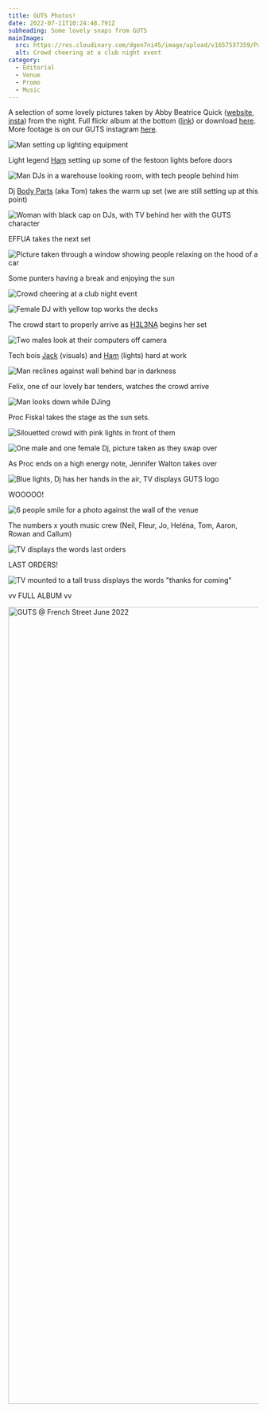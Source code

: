 ```yaml
---
title: GUTS Photos!
date: 2022-07-11T10:24:48.791Z
subheading: Some lovely snaps from GUTS
mainImage:
  src: https://res.cloudinary.com/dgen7ni45/image/upload/v1657537359/Party%20Pics%20Web%20Compressed/GUTS-1755_vks0dp.jpg
  alt: Crowd cheering at a club night event
category:
  - Editorial
  - Venue
  - Promo
  - Music
---
```

A selection of some lovely pictures taken by Abby Beatrice Quick ([website](https://abbybeatricequick.com/), [insta](https://www.instagram.com/abbybeatrice/)) from the night. Full flickr album at the bottom ([link](https://flic.kr/s/aHBqjzXDDH)) or download [here](https://drive.google.com/drive/folders/1WBHqCWBMqWUUbjl9-bSQKA9Y0snSM0rd?usp=sharing). More footage is on our GUTS instagram [here](https://www.instagram.com/guts_party_gla/).

![Man setting up lighting equipment](https://res.cloudinary.com/dgen7ni45/image/upload/v1657537357/Party%20Pics%20Web%20Compressed/GUTS-1540_k4isdu.jpg)

Light legend [Ham](https://www.instagram.com/hammmmmmmml/) setting up some of the festoon lights before doors

![Man DJs in a warehouse looking room, with tech people behind him](https://res.cloudinary.com/dgen7ni45/image/upload/v1657537357/Party%20Pics%20Web%20Compressed/GUTS-1510_belzyf.jpg)

Dj [Body Parts](https://www.instagram.com/bodyparts.gla/) (aka Tom) takes the warm up set (we are still setting up at this point)

![Woman with black cap on DJs, with TV behind her with the GUTS character](https://res.cloudinary.com/dgen7ni45/image/upload/v1657537357/Party%20Pics%20Web%20Compressed/GUTS-1554_hi3g1i.jpg)

EFFUA takes the next set

![Picture taken through a window showing people relaxing on the hood of a car](https://res.cloudinary.com/dgen7ni45/image/upload/v1657537358/Party%20Pics%20Web%20Compressed/GUTS-1603_k46gy7.jpg)

Some punters having a break and enjoying the sun

![Crowd cheering at a club night event](https://res.cloudinary.com/dgen7ni45/image/upload/v1657537359/Party%20Pics%20Web%20Compressed/GUTS-1755_vks0dp.jpg)

![Female DJ with yellow top works the decks](https://res.cloudinary.com/dgen7ni45/image/upload/v1657537359/Party%20Pics%20Web%20Compressed/GUTS-1709_trlgck.jpg)

The crowd start to properly arrive as [H3L3NA](https://www.instagram.com/helena_h3l3na/) begins her set

![Two males look at their computers off camera](https://res.cloudinary.com/dgen7ni45/image/upload/v1657537357/Party%20Pics%20Web%20Compressed/GUTS-1575_islkfz.jpg)

Tech bois [Jack](https://www.jackmurraybrown.com/) (visuals) and [Ham](https://www.instagram.com/hammmmmmmml/) (lights) hard at work

![Man reclines against wall behind bar in darkness](https://res.cloudinary.com/dgen7ni45/image/upload/v1657537358/Party%20Pics%20Web%20Compressed/GUTS-1729_govj8a.jpg)

Felix, one of our lovely bar tenders, watches the crowd arrive

![Man looks down while DJing](https://res.cloudinary.com/dgen7ni45/image/upload/v1657537359/Party%20Pics%20Web%20Compressed/GUTS-1793_crspsb.jpg)

Proc Fiskal takes the stage as the sun sets.

![Silouetted crowd with pink lights in front of them](https://res.cloudinary.com/dgen7ni45/image/upload/v1657537359/Party%20Pics%20Web%20Compressed/GUTS-1787_pxvoi9.jpg)

![One male and one female Dj, picture taken as they swap over](https://res.cloudinary.com/dgen7ni45/image/upload/v1657537360/Party%20Pics%20Web%20Compressed/GUTS-1829_vgv0sv.jpg)

As Proc ends on a high energy note, Jennifer Walton takes over

![Blue lights, Dj has her hands in the air, TV displays GUTS logo](https://res.cloudinary.com/dgen7ni45/image/upload/v1657537360/Party%20Pics%20Web%20Compressed/GUTS-1875_kzyjax.jpg)

WOOOOO!

![6 people smile for a photo against the wall of the venue](https://res.cloudinary.com/dgen7ni45/image/upload/v1657537360/Party%20Pics%20Web%20Compressed/GUTS-1845_gmurcg.jpg)

The numbers x youth music crew (Neil, Fleur, Jo, Heléna, Tom, Aaron, Rowan and Callum)

![TV displays the words last orders](https://res.cloudinary.com/dgen7ni45/image/upload/v1657537361/Party%20Pics%20Web%20Compressed/GUTS-1909_z4r9au.jpg)

LAST ORDERS!

![TV mounted to a tall truss displays the words "thanks for coming"](https://res.cloudinary.com/dgen7ni45/image/upload/v1657537361/Party%20Pics%20Web%20Compressed/GUTS-1919_jdzhwq.jpg)



vv FULL ALBUM vv

<a data-flickr-embed="true" data-header="true" href="https://www.flickr.com/photos/196040091@N03/albums/72177720300452391" title="GUTS @ French Street June 2022"><img src="https://live.staticflickr.com/65535/52208747638_dfdd0f9330_h.jpg" width="1200" height="1600" alt="GUTS @ French Street June 2022"></a><script async src="//embedr.flickr.com/assets/client-code.js" charset="utf-8"></script>